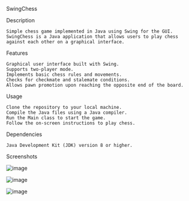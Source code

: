 SwingChess


Description

    Simple chess game implemented in Java using Swing for the GUI. SwingChess is a Java application that allows users to play chess against each other on a graphical interface. 

Features

    Graphical user interface built with Swing.
    Supports two-player mode.
    Implements basic chess rules and movements.
    Checks for checkmate and stalemate conditions.
    Allows pawn promotion upon reaching the opposite end of the board.

Usage

    Clone the repository to your local machine.
    Compile the Java files using a Java compiler.
    Run the Main class to start the game.
    Follow the on-screen instructions to play chess.

Dependencies

    Java Development Kit (JDK) version 8 or higher.

    
Screenshots

![image](https://github.com/Aman11037/SwingChess/assets/153110897/2b8a54a5-e033-4a8e-9a81-1e5e46545156)


![image](https://github.com/Aman11037/SwingChess/assets/153110897/fbd9e943-f5ae-4d7f-8ad6-086928e954ba)


![image](https://github.com/Aman11037/SwingChess/assets/153110897/417118ca-4445-4bc8-91e2-b6c3a88166bf)
